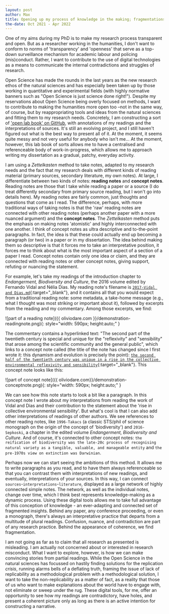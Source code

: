```yaml
---
layout: post
author: Max
title: Opening up my process of knowledge in the making; fragmentations as narration.
the-date: Oct 2021 - Apr 2022
---
```

One of my aims during my PhD is to make my research process transparent and open. But as a researcher working in the humanities, I don't want to conform to norms of 'transparency' and 'openness' that serve as a top-down surveillance mechanism for academic labour and policing (mis)conduct. Rather, I want to contribute to the use of digital technologies as a means to communicate the internal contradictions and struggles of research.

Open Science has made the rounds in the last years as the new research ethos of the natural sciences and has especially been taken up by those working in quantitative and experimental fields (with highly normative banners such as "Open Science is just science done right!"). Despite my reservations about Open Science being overly focused on methods, I want to contribute to making the humanities more open too –not in the same way, of course, but by reappropriating tools and ideas from the natural sciences and fitting them to my research needs. Concretely, I am constructing a sort of <a href="https://github.com/oliviodare/MakingKnowledge" target="_blank">'open lab book' on GitHub</a>, with annotations of my readings and the interpretations of sources. It's still an evolving project, and I still haven't figured out what is the best way to present all of it. At the moment, it seems quite messy and not very useful for anybody who isn't me... At the moment, however, this lab book of sorts allows me to have a centralised and referenceable body of work-in-progress, which allows me to approach writing my dissertation as a gradual, patchy, everyday activity.

I am using a *Zettelkasten* method to take notes, adapted to my research needs and the fact that my research deals with different kinds of reading material (primary sources, secondary literature, my own notes). At large, I differentiate between two kinds of notes: **reading notes** and **concept notes**. Reading notes are those that I take while reading a paper or a source (I do treat differently secondary from primary source reading, but I won't go into details here). My reading notes are fairly common, just thoughts and questions that come as I read. The difference, perhaps, with more traditional ways of taking notes is that the 'raw' reading notes are connected with other reading notes (perhaps another paper with a more nuanced argument) and the **concept notes**. The *Zettelkasten* method puts the emphasis on making notes 'atomistic' and highly interconnected with one another. I think of concept notes as ultra descriptive and to-the-point paragraphs. In fact, the idea is that these could actually end up becoming a paragraph (or two) in a paper or in my dissertation. The idea behind making them so descriptive is that it forces me to take an interpretative position, it forces me to think about what is the most important aspect of a section of a paper I read. Concept notes contain only one idea or claim, and they are connected with reading notes or other concept notes, giving support, refuting or nuancing the statement.

For example, let's take my readings of the introduction chapter to *Endangerment, Biodiversity and Culture*, the 2016 volume edited by Fernando Vidal and Nélia Dias. My reading note's filename is [`2017-Vidal and Dias.md`](https://github.com/oliviodare/MakingKnowledge/blob/main/%F0%9F%8C%BF%20notes/2017-Vidal%20and%20Dias.md){:target="_blank"}, and it contains all that you would expect from a traditional reading note: some metadata, a take-home message (e.g., what I thought was most striking or important about it), followed by excerpts from the reading and my commentary. Among those excerpts, we find:

![part of a reading note]({{ oliviodare.com }}/demonstration-readingnote.png){: style="width: 590px; height:auto;" }

The commentary contains a hyperlinked text: "The second part of the twentieth century is special and unique for the "reflexivity" and "sensibility" that arose among the scientific community and the general public", which links to a concept note called (the title of the note has changed since I first wrote it: this dynamism and evolution is precisely the point): [`the second half of the twentieth century was unique in a rise in the collective environmental reflexivity and sensibility`](https://github.com/oliviodare/MakingKnowledge/blob/main/%F0%9F%8C%BF%20notes/the%20second%20half%20of%20the%20twentieth%20century%20was%20unique%20in%20a%20rise%20in%20the%20collective%20environmental%20reflexivity%20and%20sensibility.md){:target="_blank"}. This concept note looks like this:

![part of concept note]({{ oliviodare.com}}/demonstration-conceptnote.png){: style="width: 590px; height:auto;" }

We can see how this note starts to look a bit like a paragraph. In this concept note I wrote about my interpretations from reading the work of Vidal and Dias and their contribution to the statement about the 'rise in collective environmental sensibility'. But what's cool is that I can also add other interpretations of readings of other authors. We see references to other reading notes, like `1996-Takacs` (a classic STS/phil of science monograph on the origin of the concept of 'biodiversity') and `2016-Sepkoski`, a chapter in the edited volume *Endangerment, Biodiversity and Culture*. And of course, it's connected to other concept notes: `the reification of biodiversity was the late-20c process of recognising natural variety as a tangible, valuable, and manageable entity` and `the pre-1970s view on extinction was Darwinian`.

Perhaps now we can start seeing the ambitions of this method. It allows me to write paragraphs as you read, and to have them always referenceable so that you can contrast them with interpretations of new readings, and eventually, interpretations of your sources. In this way, I can connect `sources`-`interpretations`-`literature`, displayed as a large network of highly connected simple notes. The network, as well as the individual notes, change over time, which I think best represents knowledge-making as a dynamic process. Using these digital tools allows me to take full advantage of this conception of knowledge - an ever-adapting and connected set of fragmented insights. Behind any paper, any conference proceeding, or even a monograph, there's always an interpretative practice that departs from a multitude of plural readings. Confusion, nuance, and contradiction are part of any research practice. Behind the appearance of coherence, we find fragmentation.

I am not going as far as to claim that all research as presented is misleading. I am actually not concerned about or interested in research misconduct. What I want to explore, however, is how we can make convincing stories from partial readings. While the Open Science in the natural sciences has focussed on hastily finding solutions for the replication *crisis*, running alarms bells of a deflating truth, framing the issue of lack of replicability as a methodological problem with a methodological solution, I want to take the non-replicability as a matter of fact, as a reality that those of us who want to make explanations about the world have to engage with, not eliminate or sweep under the rug. These digital tools, for me, offer an opportunity to see how my readings are contradictory, have holes, and present a coherent picture only as long as there is an active intention for constructing a narrative.
